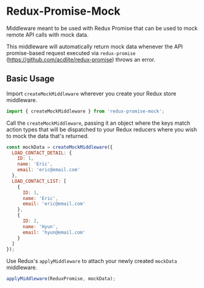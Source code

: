 # Redux-Promise-Mock
Middleware meant to be used with Redux Promise that can be used to mock remote API calls with mock data.

This middleware will automatically return mock data whenever the API promise-based request executed via `redux-promise` (https://github.com/acdlite/redux-promise) throws an error.

## Basic Usage

Import `createMockMiddleware` wherever you create your Redux store middleware.
```js
import { createMockMiddleware } from 'redux-promise-mock';
```

Call the `createMockMiddleware`, passing it an object where the keys match action types that will be dispatched to your Redux reducers where you wish to mock the data that's returned.
```js
const mockData = createMockMiddleware({
  LOAD_CONTACT_DETAIL: {
    ID: 1,
    name: 'Eric',
    email: 'eric@email.com'
  },
  LOAD_CONTACT_LIST: [
    {
      ID: 1,
      name: 'Eric',
      email: 'eric@email.com'
    },
    {
      ID: 2,
      name: 'Hyun',
      email: 'hyun@email.com'
    }
  ]
});
```

Use Redux's `applyMiddleware` to attach your newly created `mockData` middleware.

```js
applyMiddleware(ReduxPromise, mockData);
```
